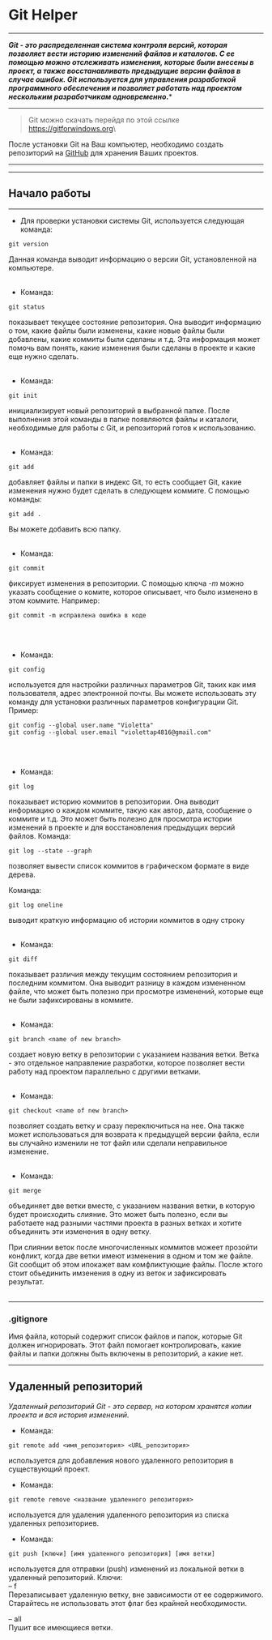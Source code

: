 # Git Helper


***
***Git - это распределенная система контроля версий, которая позволяет вести историю изменений файлов и каталогов. С ее помощью можно отслеживать изменения, которые были внесены в проект, а также восстанавливать предыдущие версии файлов в случае ошибок. Git используется для управления разработкой программного обеспечения и позволяет работать над проектом нескольким разработчикам одновременно.****
***
> Git можно скачать перейдя по этой ссылке <br>
<https://gitforwindows.org>\

 После установки Git на Ваш компьютер, необходимо создать репозиторий на [GitHub](https://github.com) для хранения Ваших проектов. 
 
 ***
 ***
 ## Начало работы
 ***
 * Для проверки установки системы Git, используется следующая команда: <br>

 ```
 git version
 ```
 Данная команда выводит информацию о версии Git, установленной на компьютере.
  <br><br>
 * Команда: 
 ```
 git status
 ```
 показывает текущее состояние репозитория. Она выводит информацию о том, какие файлы были изменены, какие новые файлы были добавлены, какие коммиты были сделаны и т.д. Эта информация может помочь вам понять, какие изменения были сделаны в проекте и какие еще нужно сделать.
 <br><br> 
*  Команда:
 ```
 git init
 ```
 инициализирует новый репозиторий в выбранной папке. После выполнения этой команды в папке появляются файлы и каталоги, необходимые для работы с Git, и репозиторий готов к использованию.
  <br><br> 
 * Команда:
 ```
 git add
 ```
 добавляет файлы и папки в индекс Git, то есть сообщает Git, какие изменения нужно будет сделать в следующем коммите. 
С помощью команды:
```
git add .
```
 Вы можете добавить всю папку.
   <br><br>
*  Команда:
 ```
 git commit
 ```  
 фиксирует изменения в репозитории. 
 С помощью ключа *-m* можно указать сообщение о комите, которое описывает, что было изменено в этом коммите. Например: <br>
 ``` 
 git commit -m исправлена ошибка в коде
 ```
  <br><br> 
* Команда:
 ```
 git config 
 ```
 используется для настройки различных параметров Git, таких как имя пользователя, адрес электронной почты. Вы можете использовать эту команду для установки различных параметров конфигурации Git.
 Пример:
 ```
 git config --global user.name "Violetta"
 git config --global user.email "violettap4816@gmail.com"
 ```
 <br><br> 
* Команда:
 ```
 git log
 ```
 показывает историю коммитов в репозитории. Она выводит информацию о каждом коммите, такую как автор, дата, сообщение о коммите и т.д. Это может быть полезно для просмотра истории изменений в проекте и для восстановления предыдущих версий файлов.
 Команда:
 ```
 git log --state --graph
  ```
 позволяет вывести список коммитов в графическом формате в виде дерева.

 Команда:
 
  ```
  git log oneline
  ```
  выводит краткую информацию об истории коммитов в одну строку
    <br><br> 

  * Команда:
  ```
  git diff
  ```
 показывает различия между текущим состоянием репозитория и последним коммитом. Она выводит разницу в каждом измененном файле, что может быть полезно при просмотре изменений, которые еще не были зафиксированы в коммите. 
  <br><br>  
  * Команда:
   ```
   git branch <name of new branch>
   ```
   создает новую ветку в репозитории  с указанием названия ветки.
   Ветка - это отдельное направление разработки, которое позволяет вести работу над проектом параллельно с другими ветками.
   <br><br>
  * Команда:
  ```
  git checkout <name of new branch>
  ```
 позволяет создать ветку и сразу переключиться на нее. Она также может использоваться для возврата к предыдущей версии файла, если вы случайно изменили не тот файл или сделали неправильное изменение.
  <br><br>
* Команда:
 ```
 git merge
 ```
 объединяет две ветки вместе, с указанием названия ветки, в которую будет происходить слияние. Это может быть полезно, если вы работаете над разными частями проекта в разных ветках и хотите объединить эти изменения в одну ветку.
 
 При слиянии веток после многочисленных коммитов можеет прозойти конфликт, когда две ветки имеют изменения в одном и том же файле. Git сообщит об этом ипокажет вам комфликтующие файлы. После жтого стоит обьединить имзенения в одну из веток и зафиксировать результат.
 <br><br>
 ***

### .gitignore
Имя файла, который содержит список файлов и папок, которые Git должен игнорировать. Этот файл помогает контролировать, какие файлы и папки должны быть включены в репозиторий, а какие нет.
 
 ***
 ## Удаленный репозиторий 
 
 *Удаленный репозиторий Git - это сервер, на котором хранятся копии проекта и вся история изменений.*
 
 * Команда:
 ```
 git remote add <имя_репозитория> <URL_репозитория>
 ```
  используется для добавления нового удаленного репозитория в существующий проект.

* Команда:
 ```
 git remote remove <название удаленного репозитория>
 ```
  используется для удаления удаленного репозитория из списка удаленных репозиториев.
 
 
 * Команда:
 ```
 git push [ключи] [имя удаленного репозитория] [имя ветки]
 ```
  используется для отправки (push) изменений из локальной ветки в удаленный репозиторий. 
 Ключи:<br>
 – f <br>
Перезаписывает удаленную ветку, вне зависимости от ее содержимого. Старайтесь не использовать этот флаг без крайней необходимости.
 
 – all<br> 
 Пушит все имеющиеся ветки.